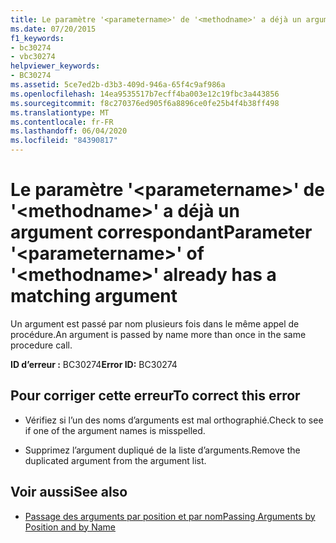 ```yaml
---
title: Le paramètre '<parametername>' de '<methodname>' a déjà un argument correspondant
ms.date: 07/20/2015
f1_keywords:
- bc30274
- vbc30274
helpviewer_keywords:
- BC30274
ms.assetid: 5ce7ed2b-d3b3-409d-946a-65f4c9af986a
ms.openlocfilehash: 14ea9535517b7ecff4ba003e12c19fbc3a443856
ms.sourcegitcommit: f8c270376ed905f6a8896ce0fe25b4f4b38ff498
ms.translationtype: MT
ms.contentlocale: fr-FR
ms.lasthandoff: 06/04/2020
ms.locfileid: "84390817"
---
```

# <a name="parameter-parametername-of-methodname-already-has-a-matching-argument"></a><span data-ttu-id="f2fc1-102">Le paramètre '\<parametername>' de '\<methodname>' a déjà un argument correspondant</span><span class="sxs-lookup"><span data-stu-id="f2fc1-102">Parameter '\<parametername>' of '\<methodname>' already has a matching argument</span></span>
<span data-ttu-id="f2fc1-103">Un argument est passé par nom plusieurs fois dans le même appel de procédure.</span><span class="sxs-lookup"><span data-stu-id="f2fc1-103">An argument is passed by name more than once in the same procedure call.</span></span>  
  
 <span data-ttu-id="f2fc1-104">**ID d’erreur :** BC30274</span><span class="sxs-lookup"><span data-stu-id="f2fc1-104">**Error ID:** BC30274</span></span>  
  
## <a name="to-correct-this-error"></a><span data-ttu-id="f2fc1-105">Pour corriger cette erreur</span><span class="sxs-lookup"><span data-stu-id="f2fc1-105">To correct this error</span></span>  
  
- <span data-ttu-id="f2fc1-106">Vérifiez si l’un des noms d’arguments est mal orthographié.</span><span class="sxs-lookup"><span data-stu-id="f2fc1-106">Check to see if one of the argument names is misspelled.</span></span>  
  
- <span data-ttu-id="f2fc1-107">Supprimez l’argument dupliqué de la liste d’arguments.</span><span class="sxs-lookup"><span data-stu-id="f2fc1-107">Remove the duplicated argument from the argument list.</span></span>  
  
## <a name="see-also"></a><span data-ttu-id="f2fc1-108">Voir aussi</span><span class="sxs-lookup"><span data-stu-id="f2fc1-108">See also</span></span>

- [<span data-ttu-id="f2fc1-109">Passage des arguments par position et par nom</span><span class="sxs-lookup"><span data-stu-id="f2fc1-109">Passing Arguments by Position and by Name</span></span>](../programming-guide/language-features/procedures/passing-arguments-by-position-and-by-name.md)
